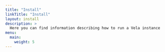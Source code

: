 ```yaml
---
title: "Install"
linkTitle: "Install"
layout: install
description: >
  Here you can find information describing how to run a Vela instance
menu:
  main:
    weight: 5
---
```

